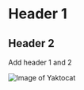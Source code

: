 # Header 1
## Header 2

Add header 1 and 2

![Image of Yaktocat](https://octodex.github.com/images/yaktocat.png)
